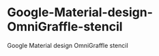 Google-Material-design-OmniGraffle-stencil
==========================================

Google Material design OmniGraffle stencil
